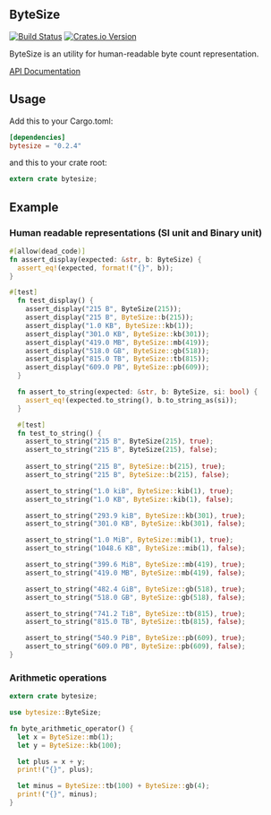 ## ByteSize
[![Build Status](https://travis-ci.org/hyunsik/bytesize.svg?branch=master)](https://travis-ci.org/hyunsik/bytesize)
[![Crates.io Version](https://img.shields.io/crates/v/bytesize.svg)](https://crates.io/crates/bytesize)


ByteSize is an utility for human-readable byte count representation.

[API Documentation](https://docs.rs/bytesize/)

## Usage

Add this to your Cargo.toml:

```toml
[dependencies]
bytesize = "0.2.4"
```

and this to your crate root:
```rust
extern crate bytesize;
```

## Example
### Human readable representations (SI unit and Binary unit)
```rust
#[allow(dead_code)]
fn assert_display(expected: &str, b: ByteSize) {
  assert_eq!(expected, format!("{}", b));
}

#[test]
  fn test_display() {
    assert_display("215 B", ByteSize(215));
    assert_display("215 B", ByteSize::b(215));
    assert_display("1.0 KB", ByteSize::kb(1));
    assert_display("301.0 KB", ByteSize::kb(301));
    assert_display("419.0 MB", ByteSize::mb(419));
    assert_display("518.0 GB", ByteSize::gb(518));
    assert_display("815.0 TB", ByteSize::tb(815));
    assert_display("609.0 PB", ByteSize::pb(609));
  }

  fn assert_to_string(expected: &str, b: ByteSize, si: bool) {
    assert_eq!(expected.to_string(), b.to_string_as(si));
  }

  #[test]
  fn test_to_string() {
    assert_to_string("215 B", ByteSize(215), true);
    assert_to_string("215 B", ByteSize(215), false);
  
    assert_to_string("215 B", ByteSize::b(215), true);
    assert_to_string("215 B", ByteSize::b(215), false);

    assert_to_string("1.0 kiB", ByteSize::kib(1), true);
    assert_to_string("1.0 KB", ByteSize::kib(1), false);

    assert_to_string("293.9 kiB", ByteSize::kb(301), true);
    assert_to_string("301.0 KB", ByteSize::kb(301), false);

    assert_to_string("1.0 MiB", ByteSize::mib(1), true);
    assert_to_string("1048.6 KB", ByteSize::mib(1), false);

    assert_to_string("399.6 MiB", ByteSize::mb(419), true);
    assert_to_string("419.0 MB", ByteSize::mb(419), false);

    assert_to_string("482.4 GiB", ByteSize::gb(518), true);
    assert_to_string("518.0 GB", ByteSize::gb(518), false);

    assert_to_string("741.2 TiB", ByteSize::tb(815), true);
    assert_to_string("815.0 TB", ByteSize::tb(815), false);

    assert_to_string("540.9 PiB", ByteSize::pb(609), true);
    assert_to_string("609.0 PB", ByteSize::pb(609), false);
}
```

### Arithmetic operations
```rust
extern crate bytesize;

use bytesize::ByteSize;

fn byte_arithmetic_operator() {
  let x = ByteSize::mb(1);
  let y = ByteSize::kb(100);

  let plus = x + y;
  print!("{}", plus);

  let minus = ByteSize::tb(100) + ByteSize::gb(4);
  print!("{}", minus);
}
```
